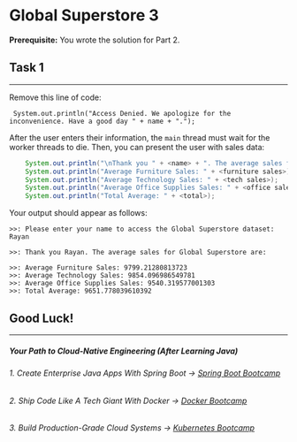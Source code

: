# Global Superstore 3

**Prerequisite:** You wrote the solution for Part 2.


## Task 1
-----
Remove this line of code:

     System.out.println("Access Denied. We apologize for the inconvenience. Have a good day " + name + ".");

After the user enters their information, the `main` thread must wait for the worker threads to die. Then, you can present the user with sales data:
```java
    System.out.println("\nThank you " + <name> + ". The average sales for Global Superstore are:\n");
    System.out.println("Average Furniture Sales: " + <furniture sales>);
    System.out.println("Average Technology Sales: " + <tech sales>);
    System.out.println("Average Office Supplies Sales: " + <office sales>);
    System.out.println("Total Average: " + <total>);
```

Your output should appear as follows:


```
>>: Please enter your name to access the Global Superstore dataset: Rayan

>>: Thank you Rayan. The average sales for Global Superstore are:

>>: Average Furniture Sales: 9799.21280813723
>>: Average Technology Sales: 9854.096986549781
>>: Average Office Supplies Sales: 9540.319577001303
>>: Total Average: 9651.778039610392
```
## Good Luck!
--------
##### Your Path to Cloud-Native Engineering (After Learning Java)
###### 1. Create Enterprise Java Apps With Spring Boot → [Spring Boot Bootcamp](https://www.udemy.com/course/the-complete-spring-boot-development-bootcamp/?couponCode=SPRING_BOOTCAMP)
###### 2. Ship Code Like A Tech Giant With Docker → [Docker Bootcamp](https://www.udemy.com/course/docker-bootcamp-conquer-docker-with-real-world-projects/?couponCode=DOCKER_BOOTCAMP)
###### 3. Build Production-Grade Cloud Systems → [Kubernetes Bootcamp](https://kubernetestraining.io/)